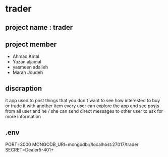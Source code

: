 # trader

## project name : trader 

## project member 

- Ahmad Kmal
- Yazan aljamal
- yasmeen adaileh
- Marah Joudeh

## discraption 

it app used to post things that you don't want to see how interested to buy or trade it with another item every user can explore the app and see posts from all user and he / she can send direct messages to other user to ask for more information 

## .env

PORT=3000
MONGODB_URI=mongodb://localhost:27017/trader
SECRET=Dealer5-401+